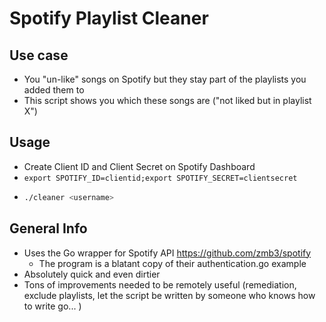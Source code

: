 # Spotify Playlist Cleaner
## Use case
- You "un-like" songs on Spotify but they stay part of the playlists you added them to
- This script shows you which these songs are ("not liked but in playlist X")

## Usage
* Create Client ID and Client Secret on Spotify Dashboard
* `export SPOTIFY_ID=clientid;export SPOTIFY_SECRET=clientsecret`
* ```bash
  ./cleaner <username>
  ```

## General Info
- Uses the Go wrapper for Spotify API https://github.com/zmb3/spotify
  - The program is a blatant copy of their authentication.go example
- Absolutely quick and even dirtier
- Tons of improvements needed to be remotely useful (remediation, exclude playlists, let the script be written by someone who knows how to write go... )

